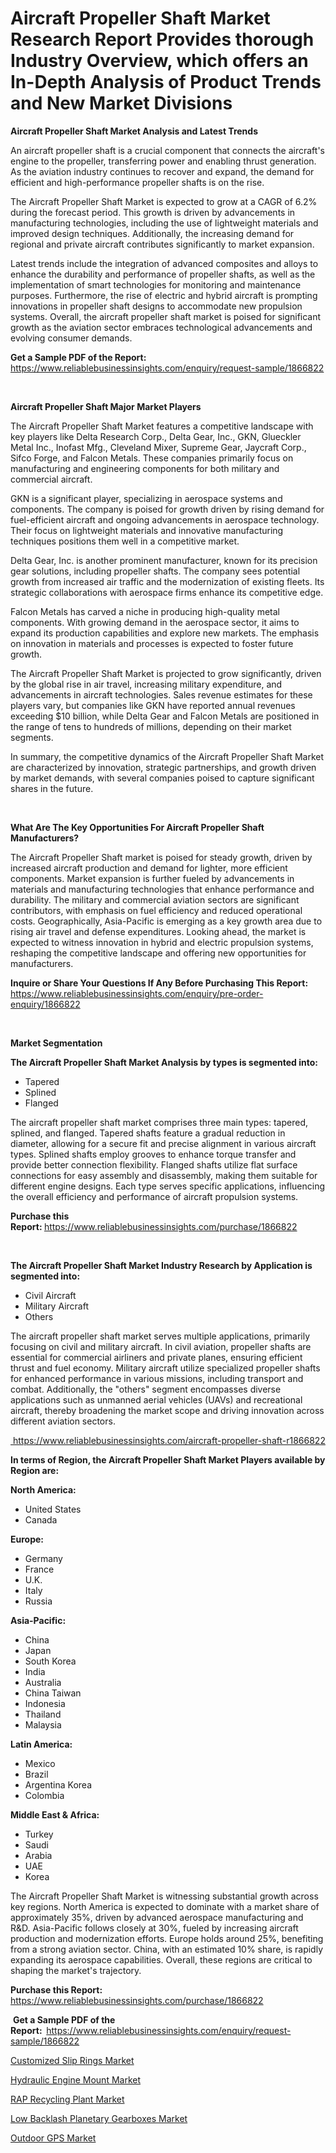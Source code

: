 <p><h1>Aircraft Propeller Shaft Market Research Report Provides thorough Industry Overview, which offers an In-Depth Analysis of Product Trends and New Market Divisions</h1></p><p><strong>Aircraft Propeller Shaft Market Analysis and Latest Trends</strong></p>
<p><p>An aircraft propeller shaft is a crucial component that connects the aircraft's engine to the propeller, transferring power and enabling thrust generation. As the aviation industry continues to recover and expand, the demand for efficient and high-performance propeller shafts is on the rise. </p><p>The Aircraft Propeller Shaft Market is expected to grow at a CAGR of 6.2% during the forecast period. This growth is driven by advancements in manufacturing technologies, including the use of lightweight materials and improved design techniques. Additionally, the increasing demand for regional and private aircraft contributes significantly to market expansion. </p><p>Latest trends include the integration of advanced composites and alloys to enhance the durability and performance of propeller shafts, as well as the implementation of smart technologies for monitoring and maintenance purposes. Furthermore, the rise of electric and hybrid aircraft is prompting innovations in propeller shaft designs to accommodate new propulsion systems. Overall, the aircraft propeller shaft market is poised for significant growth as the aviation sector embraces technological advancements and evolving consumer demands.</p></p>
<p><strong>Get a Sample PDF of the Report:&nbsp;</strong> <a href="https://www.reliablebusinessinsights.com/enquiry/request-sample/1866822?utm_campaign=1117&utm_medium=2&utm_source=Github&utm_content=ia&utm_term=22022025&utm_id=aircraft-propeller-shaft">https://www.reliablebusinessinsights.com/enquiry/request-sample/1866822</a></p>
<p>&nbsp;</p>
<p><strong>Aircraft Propeller Shaft Major Market Players</strong></p>
<p><p>The Aircraft Propeller Shaft Market features a competitive landscape with key players like Delta Research Corp., Delta Gear, Inc., GKN, Glueckler Metal Inc., Inofast Mfg., Cleveland Mixer, Supreme Gear, Jaycraft Corp., Sifco Forge, and Falcon Metals. These companies primarily focus on manufacturing and engineering components for both military and commercial aircraft.</p><p>GKN is a significant player, specializing in aerospace systems and components. The company is poised for growth driven by rising demand for fuel-efficient aircraft and ongoing advancements in aerospace technology. Their focus on lightweight materials and innovative manufacturing techniques positions them well in a competitive market.</p><p>Delta Gear, Inc. is another prominent manufacturer, known for its precision gear solutions, including propeller shafts. The company sees potential growth from increased air traffic and the modernization of existing fleets. Its strategic collaborations with aerospace firms enhance its competitive edge.</p><p>Falcon Metals has carved a niche in producing high-quality metal components. With growing demand in the aerospace sector, it aims to expand its production capabilities and explore new markets. The emphasis on innovation in materials and processes is expected to foster future growth.</p><p>The Aircraft Propeller Shaft Market is projected to grow significantly, driven by the global rise in air travel, increasing military expenditure, and advancements in aircraft technologies. Sales revenue estimates for these players vary, but companies like GKN have reported annual revenues exceeding $10 billion, while Delta Gear and Falcon Metals are positioned in the range of tens to hundreds of millions, depending on their market segments.</p><p>In summary, the competitive dynamics of the Aircraft Propeller Shaft Market are characterized by innovation, strategic partnerships, and growth driven by market demands, with several companies poised to capture significant shares in the future.</p></p>
<p>&nbsp;</p>
<p><strong>What Are The Key Opportunities For Aircraft Propeller Shaft Manufacturers?</strong></p>
<p><p>The Aircraft Propeller Shaft market is poised for steady growth, driven by increased aircraft production and demand for lighter, more efficient components. Market expansion is further fueled by advancements in materials and manufacturing technologies that enhance performance and durability. The military and commercial aviation sectors are significant contributors, with emphasis on fuel efficiency and reduced operational costs. Geographically, Asia-Pacific is emerging as a key growth area due to rising air travel and defense expenditures. Looking ahead, the market is expected to witness innovation in hybrid and electric propulsion systems, reshaping the competitive landscape and offering new opportunities for manufacturers.</p></p>
<p><strong>Inquire or Share Your Questions If Any Before Purchasing This Report:</strong> <a href="https://www.reliablebusinessinsights.com/enquiry/pre-order-enquiry/1866822?utm_campaign=1117&utm_medium=2&utm_source=Github&utm_content=ia&utm_term=22022025&utm_id=aircraft-propeller-shaft">https://www.reliablebusinessinsights.com/enquiry/pre-order-enquiry/1866822</a></p>
<p>&nbsp;</p>
<p><strong>Market Segmentation</strong></p>
<p><strong>The Aircraft Propeller Shaft Market Analysis by types is segmented into:</strong></p>
<p><ul><li>Tapered</li><li>Splined</li><li>Flanged</li></ul></p>
<p><p>The aircraft propeller shaft market comprises three main types: tapered, splined, and flanged. Tapered shafts feature a gradual reduction in diameter, allowing for a secure fit and precise alignment in various aircraft types. Splined shafts employ grooves to enhance torque transfer and provide better connection flexibility. Flanged shafts utilize flat surface connections for easy assembly and disassembly, making them suitable for different engine designs. Each type serves specific applications, influencing the overall efficiency and performance of aircraft propulsion systems.</p></p>
<p><strong>Purchase this Report:&nbsp;</strong><a href="https://www.reliablebusinessinsights.com/purchase/1866822?utm_campaign=1117&utm_medium=2&utm_source=Github&utm_content=ia&utm_term=22022025&utm_id=aircraft-propeller-shaft">https://www.reliablebusinessinsights.com/purchase/1866822</a></p>
<p>&nbsp;</p>
<p><strong>The Aircraft Propeller Shaft Market Industry Research by Application is segmented into:</strong></p>
<p><ul><li>Civil Aircraft</li><li>Military Aircraft</li><li>Others</li></ul></p>
<p><p>The aircraft propeller shaft market serves multiple applications, primarily focusing on civil and military aircraft. In civil aviation, propeller shafts are essential for commercial airliners and private planes, ensuring efficient thrust and fuel economy. Military aircraft utilize specialized propeller shafts for enhanced performance in various missions, including transport and combat. Additionally, the "others" segment encompasses diverse applications such as unmanned aerial vehicles (UAVs) and recreational aircraft, thereby broadening the market scope and driving innovation across different aviation sectors.</p></p>
<p><a href="https://www.reliablebusinessinsights.com/aircraft-propeller-shaft-r1866822?utm_campaign=1117&utm_medium=2&utm_source=Github&utm_content=ia&utm_term=22022025&utm_id=aircraft-propeller-shaft">&nbsp;https://www.reliablebusinessinsights.com/aircraft-propeller-shaft-r1866822</a></p>
<p><strong>In terms of Region, the Aircraft Propeller Shaft Market Players available by Region are:</strong></p>
<p>
    <p> <strong> North America: </strong>
        <ul>
            <li>United States</li>
            <li>Canada</li>
        </ul>
        </p> 
    <p> <strong> Europe: </strong>
        <ul>
            <li>Germany</li>
            <li>France</li>
            <li>U.K.</li>
            <li>Italy</li>
            <li>Russia</li>
        </ul>
        </p> 
    <p> <strong> Asia-Pacific: </strong>
        <ul>
            <li>China</li>
            <li>Japan</li>
            <li>South Korea</li>
            <li>India</li>
            <li>Australia</li>
            <li>China Taiwan</li>
            <li>Indonesia</li>
            <li>Thailand</li>
            <li>Malaysia</li>
        </ul>
        </p> 
    <p> <strong> Latin America: </strong>
        <ul>
            <li>Mexico</li>
            <li>Brazil</li>
            <li>Argentina Korea</li>
            <li>Colombia</li>
        </ul>
        </p> 
    <p> <strong> Middle East & Africa: </strong>
        <ul>
            <li>Turkey</li>
            <li>Saudi</li>
            <li>Arabia</li>
            <li>UAE</li>
            <li>Korea</li>
        </ul>
    </p>
    </p>
<p><p>The Aircraft Propeller Shaft Market is witnessing substantial growth across key regions. North America is expected to dominate with a market share of approximately 35%, driven by advanced aerospace manufacturing and R&D. Asia-Pacific follows closely at 30%, fueled by increasing aircraft production and modernization efforts. Europe holds around 25%, benefiting from a strong aviation sector. China, with an estimated 10% share, is rapidly expanding its aerospace capabilities. Overall, these regions are critical to shaping the market's trajectory.</p></p>
<p><strong>Purchase this Report: </strong><a href="https://www.reliablebusinessinsights.com/purchase/1866822?utm_campaign=1117&utm_medium=2&utm_source=Github&utm_content=ia&utm_term=22022025&utm_id=aircraft-propeller-shaft">https://www.reliablebusinessinsights.com/purchase/1866822</a></p>
<p>&nbsp;<strong>Get a Sample PDF of the Report:&nbsp;&nbsp;</strong><a href="https://www.reliablebusinessinsights.com/enquiry/request-sample/1866822?utm_campaign=1117&utm_medium=2&utm_source=Github&utm_content=ia&utm_term=22022025&utm_id=aircraft-propeller-shaft">https://www.reliablebusinessinsights.com/enquiry/request-sample/1866822</a></p>
<p><strong></strong></p>
<p><p><a href="https://github.com/emaaneaddytu/Market-Research-Report-List-1/blob/main/customized-slip-rings-market.md?utm_campaign=1117&utm_medium=2&utm_source=Github&utm_content=ia&utm_term=22022025&utm_id=aircraft-propeller-shaft">Customized Slip Rings Market</a></p><p><a href="https://github.com/bosawhaddye2/Market-Research-Report-List-1/blob/main/hydraulic-engine-mount-market.md?utm_campaign=1117&utm_medium=2&utm_source=Github&utm_content=ia&utm_term=22022025&utm_id=aircraft-propeller-shaft">Hydraulic Engine Mount Market</a></p><p><a href="https://github.com/vassihucz/Market-Research-Report-List-1/blob/main/rap-recycling-plant-market.md?utm_campaign=1117&utm_medium=2&utm_source=Github&utm_content=ia&utm_term=22022025&utm_id=aircraft-propeller-shaft">RAP Recycling Plant Market</a></p><p><a href="https://github.com/dibesnayee/Market-Research-Report-List-1/blob/main/low-backlash-planetary-gearboxes-market.md?utm_campaign=1117&utm_medium=2&utm_source=Github&utm_content=ia&utm_term=22022025&utm_id=aircraft-propeller-shaft">Low Backlash Planetary Gearboxes Market</a></p><p><a href="https://github.com/rotencohen7j/Market-Research-Report-List-1/blob/main/outdoor-gps-market.md?utm_campaign=1117&utm_medium=2&utm_source=Github&utm_content=ia&utm_term=22022025&utm_id=aircraft-propeller-shaft">Outdoor GPS Market</a></p></p>